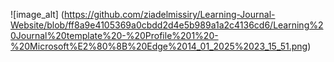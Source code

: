 
![image_alt] (https://github.com/ziadelmissiry/Learning-Journal-Website/blob/ff8a9e4105369a0cbdd2d4e5b989a1a2c4136cd6/Learning%20Journal%20template%20-%20Profile%201%20-%20Microsoft%E2%80%8B%20Edge%2014_01_2025%2023_15_51.png)
